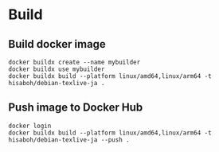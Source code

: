 # Build

## Build docker image
```
docker buildx create --name mybuilder
docker buildx use mybuilder
docker buildx build --platform linux/amd64,linux/arm64 -t hisaboh/debian-texlive-ja .
```

## Push image to Docker Hub
```
docker login
docker buildx build --platform linux/amd64,linux/arm64 -t hisaboh/debian-texlive-ja --push .
```
